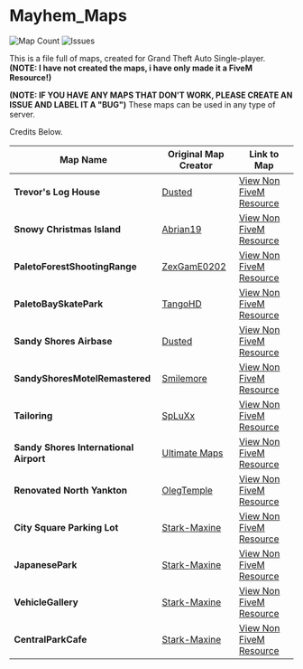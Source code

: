 # Mayhem_Maps
![Map Count](https://img.shields.io/badge/Map%20Count-13-critical?style=for-the-badge&logo=github) ![Issues](https://img.shields.io/github/issues/MayhemStudios/FiveMReadyMaps?style=for-the-badge&logo=github-critical)

This is a file full of maps, created for Grand Theft Auto Single-player. **(NOTE: I have not created the maps, i have only made it a FiveM Resource!)**

**(NOTE: IF YOU HAVE ANY MAPS THAT DON'T WORK, PLEASE CREATE AN ISSUE AND LABEL IT A "BUG")**
These maps can be used in any type of server.

Credits Below.

Map Name | Original Map Creator | Link to Map| 
|--|--|--|
**Trevor's Log House** | [Dusted](https://www.gta5-mods.com/users/Dusted) | [View Non FiveM Resource](https://www.gta5-mods.com/maps/trevor-philips-s-log-house) |
**Snowy Christmas Island** | [Abrian19](https://www.gta5-mods.com/users/Abrian19) | [View Non FiveM Resource](https://www.gta5-mods.com/maps/snowy-christmas-island-menyoo) |
**PaletoForestShootingRange** | [ZexGamE0202](https://www.gta5-mods.com/users/ZexGamE0202) | [View Non FiveM Resource](https://www.gta5-mods.com/maps/chumashbeachhouse-v1) |
**PaletoBaySkatePark** | [TangoHD](https://www.gta5-mods.com/users/TangoHD) | [View Non FiveM Resource](https://www.gta5-mods.com/maps/paleto-bay-skate-park-ymap) |
**Sandy Shores Airbase** | [Dusted](https://www.gta5-mods.com/users/Dusted) | [View Non FiveM Resource](https://www.gta5-mods.com/maps/sandy-shores-airbase) |
**SandyShoresMotelRemastered** | [Smilemore](https://www.gta5-mods.com/users/Smilemore) | [View Non FiveM Resource](https://www.gta5-mods.com/maps/sandy-shores-motel-remastered) |
**Tailoring** | [SpLuXx](https://www.gta5-mods.com/users/SpLuXx) | [View Non FiveM Resource](https://www.gta5-mods.com/maps/mlo-tailoring-sp-altv) |
**Sandy Shores International Airport** | [Ultimate Maps](https://www.gta5-mods.com/users/Ultimate%20Maps) | [View Non FiveM Resource](https://www.gta5-mods.com/maps/new-sandy-shores-international-airport) |
**Renovated North Yankton** | [OlegTemple](https://www.gta5-mods.com/users/OlegTemple) | [View Non FiveM Resource](https://www.gta5-mods.com/maps/renovated-north-yankton-olegtemple) |
**City Square Parking Lot** | [Stark-Maxine](https://www.gta5-mods.com/users/Stark-Maxine) | [View Non FiveM Resource](https://www.gta5-mods.com/maps/city-square-parking-lot-stark-maxine) |
**JapanesePark** | [Stark-Maxine](https://www.gta5-mods.com/users/Stark-Maxine) | [View Non FiveM Resource](https://www.gta5-mods.com/maps/japanese-park) |
**VehicleGallery** | [Stark-Maxine](https://www.gta5-mods.com/users/Stark-Maxine) | [View Non FiveM Resource](https://www.gta5-mods.com/maps/vehicle-gallery-editing-stark-maxine) |
**CentralParkCafe** | [Stark-Maxine](https://www.gta5-mods.com/users/Stark-Maxine) | [View Non FiveM Resource](https://www.gta5-mods.com/maps/central-park-cafe) |
